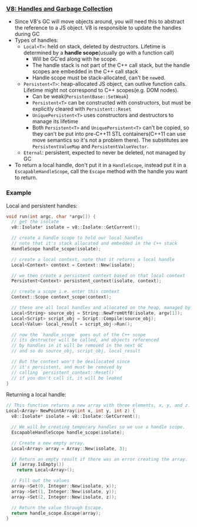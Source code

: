 ### [V8: Handles and Garbage Collection](https://developers.google.com/v8/embed#handles-and-garbage-collection)

* Since V8's GC will move objects around, you will need this to abstract the reference to a JS object. V8 is responsible to update the handles during GC
* Types of handles:
  * `Local<T>`: held on stack, deleted by destructors. Lifetime is determined by a **handle scope**(usually go with a function call)
    * Will be GC'ed along with he scope.
    * The handle stack is not part of the C++ call stack, but the handle scopes are embedded in the C++ call stack
    * Handle scope must be stack-allocated, can't be `new`ed.
  * `Persistent<T>`: heap-allocated JS object, can outlive function calls. Lifetime might not correspond to C++ scopes(e.g. DOM nodes).
    * Can be weak(`PersistentBase::SetWeak`)
    * `Persistent<T>` can be constructed with constructors, but must be explicitly cleared with `Persistent::Reset`
    * `UniquePersistent<T>` uses constructors and destructors to manage its lifetime
    * Both `Persistent<T>` and `UniquePersistent<T>` can't be copied, so they can't be put into pre-C++11 STL containers(C++11 can use move semantics so it's not a problem there). The substitutes are `PersistentValueMap` and `PersistentValueVector`.
  * `Eternal`: persistent, expected to never be deleted, not managed by GC
* To return a local handle, don't put it in a `HandleScope`, instead put it in a `EscapableHandleScope`, call the `Escape` method with the handle you want to return.

### Example

Local and persistent handles:

```cpp
void run(int argc, char *argv[]) {
  // get the isolate
  v8::Isolate* isolate = v8::Isolate::GetCurrent();

  // create a handle scope to hold our local handles
  // note that it's stack allocated and embedded in the C++ stack
  HandleScope handle_scope(isolate);

  // create a local context, note that it returns a local handle
  Local<Context> context = Context::New(isolate);

  // we then create a persistent context based on that local context
  Persistent<Context> persistent_context(isolate, context);

  // create a scope i.e. enter this context
  Context::Scope context_scope(context);

  // these are all local handles and allocated on the heap, managed by GC
  Local<String> source_obj = String::NewFromUtf8(isolate, argv[1]);
  Local<Script> script_obj = Script::Compile(source_obj);
  Local<Value> local_result = script_obj->Run();

  // now the `handle_scope` goes out of the C++ scope
  // its destructor will be called, and objects referenced
  // by handles in it will be removed in the next GC
  // and so do source_obj, script_obj, local_result

  // But the context won't be deallocated since
  // it's persistent, and must be removed by
  // calling `persistent_context::Reset()`
  // if you don't call it, it will be leaked
}
```

Returning a local handle:

```cpp
// This function returns a new array with three elements, x, y, and z.
Local<Array> NewPointArray(int x, int y, int z) {
  v8::Isolate* isolate = v8::Isolate::GetCurrent();

  // We will be creating temporary handles so we use a handle scope.
  EscapableHandleScope handle_scope(isolate);

  // Create a new empty array.
  Local<Array> array = Array::New(isolate, 3);

  // Return an empty result if there was an error creating the array.
  if (array.IsEmpty())
    return Local<Array>();

  // Fill out the values
  array->Set(0, Integer::New(isolate, x));
  array->Set(1, Integer::New(isolate, y));
  array->Set(2, Integer::New(isolate, z));

  // Return the value through Escape.
  return handle_scope.Escape(array);
}
```
